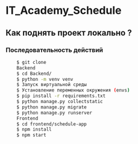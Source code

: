 # IT_Academy_Schedule

## Как поднять проект локально ?
### Последовательность действий
```.bash
    $ git clone
    Backend
    $ cd Backend/
    $ python -m venv venv
    $ Запуск виртуальной среды
    $ Установление переменных окружения (envs)
    $ pip install -r requirements.txt
    $ python manage.py collectstatic
    $ python manage.py migrate
    $ python manage.py runserver
    Frontend
    $ cd frontend/schedule-app
    $ npm install
    $ npm start
